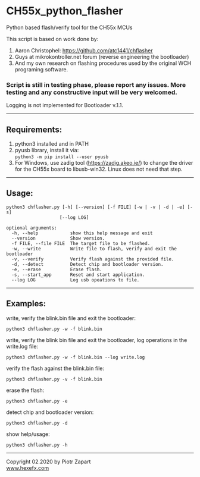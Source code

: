 # CH55x_python_flasher
Python based flash/verify tool for the CH55x MCUs

This script is based on work done by:
1. Aaron Christophel: https://github.com/atc1441/chflasher  
2. Guys at mikrokontroller.net forum (reverse engineering the bootloader)  
3. And my own research on flashing procedures used by the original WCH programing software. 

### Script is still in testing phase, please report any issues. More testing and any constructive input will be very welcomed.  
Logging is not implemented for Bootloader v.1.1. 
___
## Requirements:  
1. python3 installed and in PATH
2. pyusb library, install it via:  
   ```python3 -m pip install --user pyusb ```
3. For Windows, use zadig tool (https://zadig.akeo.ie/) to change the driver for the CH55x board to libusb-win32. Linux does not need that step.  

___
## Usage:

```
python3 chflasher.py [-h] [--version] [-f FILE] [-w | -v | -d | -e] [-s]
                    [--log LOG]

optional arguments:
  -h, --help            show this help message and exit
  --version             Show version.
  -f FILE, --file FILE  The target file to be flashed.
  -w, --write           Write file to flash, verify and exit the bootloader
  -v, --verify          Verify flash against the provided file.
  -d, --detect          Detect chip and bootloader version.
  -e, --erase           Erase flash.
  -s, --start_app       Reset and start application.
  --log LOG             Log usb opeations to file.
```
___
## Examples:

write, verify the blink.bin file and exit the bootloader:  

```python3 chflasher.py -w -f blink.bin```  

write, verify the blink bin file and exit the bootloader, log operations in the write.log file:

```python3 chflasher.py -w -f blink.bin --log write.log```  

verify the flash against the blink.bin file:  

```python3 chflasher.py -v -f blink.bin```   

erase the flash:  

```python3 chflasher.py -e```  

detect chip and bootloader version:  

```python3 chflasher.py -d```  

show help/usage:  

```python3 chflasher.py -h```  

___

Copyright 02.2020 by Piotr Zapart  
www.hexefx.com
